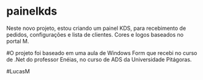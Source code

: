 # painelkds
Neste novo projeto, estou criando um painel KDS, para recebimento de pedidos, configurações e lista de clientes.    Cores e logos baseados no portal M.


#O projeto foi baseado em uma aula de Windows Form que recebi no curso de .Net do professor Enéias, no curso de ADS da Universidade Pitágoras.



#LucasM
